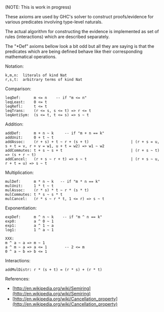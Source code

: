 
(NOTE: This is work in progress)


These axioms are used by GHC's solver to construct proofs/evidence for various predicates involving type-level naturals.


The actual algorithm for constructing the evidence is implemented as set of rules (interactions) which are described separately.


The "\*Def" axioms bellow look a bit odd but all they are saying is that the predicates which are being defined behave like their corresponding mathematical operations.


Notation:

```wiki
k,m,n:  literals of kind Nat
r,s,t:  arbitrary terms of kind Nat
```


Comparison:

```wiki
leqDef:      m <= n    -- if "m <= n"
leqLeast:    0 <= t
leqRefl:     t <= t
leqTrans:    (r <= s, s <= t) => r <= t
leqAntiSym:  (s <= t, t <= s) => s ~ t
```


Addition:

```wiki
addDef:      m + n ~ k     -- if "m + n == k"
addUnit:     0 + t ~ t
addAssoc:    (r + s) + t ~ r + (s + t)                   | (r + s = u, s + t = v, r + v = w1, u + t = w2) => w1 ~ w2
addCommutes: t + s ~ s + t                               | (r + s ~ t) => (s + r ~ t)
addCancel:   (r + s ~ r + t) => s ~ t                    | (r + s ~ u, r + t = u) => s ~ t
```


Multiplication:

```wiki
mulDef:      m * n ~ k   -- if "m * n == k"
mulUnit:     1 * t ~ t
mulAssoc:    (r * s) * t ~ r * (s * t)
mulCommutes: t * s ~ s * t
mulCancel:   (r * s ~ r * t, 1 <= r) => s ~ t
```


Exponentiation:

```wiki
expDef:      m ^ n ~ k    -- if "m ^ n == k"
exp0:        a ^ 0 ~ 1
exp1:        a ^ 1 ~ a
log1:        1 ^ a ~ 1

XXX:
m ^ a ~ a => m ~ 1
a ^ m ~ a => a <= 1        -- 2 <= m
0 ^ a ~ b => b <= 1
```


Interactions:

```wiki
addMulDistr: r * (s + t) = (r * s) + (r * t)
```


References:

- [http://en.wikipedia.org/wiki/Semiring](http://en.wikipedia.org/wiki/Semiring)
- [http://en.wikipedia.org/wiki/Cancellation_property](http://en.wikipedia.org/wiki/Cancellation_property)